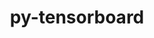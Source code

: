 ---
title: "py-tensorboard"
layout: cache
categories: [package, develop-2024-03-10]
meta: {"versions": ["2.14.1"], "compilers": ["apple-clang@=15.0.0", "gcc@=11.4.0"], "oss": ["ubuntu22.04", "ventura"], "platforms": ["darwin", "linux"], "targets": ["aarch64", "neoverse_v1", "neoverse_v2", "x86_64_v3"], "stacks": ["e4s", "e4s-neoverse-v2", "e4s-neoverse_v1", "ml-darwin-aarch64-mps", "ml-linux-x86_64-cpu", "ml-linux-x86_64-cuda", "ml-linux-x86_64-rocm", "root"], "num_specs": 11, "num_specs_by_stack": {"ml-darwin-aarch64-mps": 2, "root": 11, "e4s-neoverse_v1": 2, "e4s-neoverse-v2": 2, "ml-linux-x86_64-cpu": 3, "ml-linux-x86_64-cuda": 3, "ml-linux-x86_64-rocm": 2, "e4s": 2}}
spec_details: [{"hash": "ge77oto56w4onjwgppgkbpcv3u5twwdb", "compiler": "apple-clang@=15.0.0", "versions": ["2.14.1"], "os": "ventura", "platform": "darwin", "target": "aarch64", "variants": ["build_system=python_pip"], "stacks": ["ml-darwin-aarch64-mps", "root"], "size": "-", "tarball": "https://binaries.spack.io/releases/develop-2024-03-10/build_cache/darwin-ventura-aarch64/apple-clang-15.0.0/py-tensorboard-2.14.1/darwin-ventura-aarch64-apple-clang-15.0.0-py-tensorboard-2.14.1-ge77oto56w4onjwgppgkbpcv3u5twwdb.spack"}, {"hash": "oz6hrejdcq52qjwzvhch57yqj4x3q663", "compiler": "apple-clang@=15.0.0", "versions": ["2.14.1"], "os": "ventura", "platform": "darwin", "target": "aarch64", "variants": ["build_system=python_pip"], "stacks": ["ml-darwin-aarch64-mps", "root"], "size": "-", "tarball": "https://binaries.spack.io/releases/develop-2024-03-10/build_cache/darwin-ventura-aarch64/apple-clang-15.0.0/py-tensorboard-2.14.1/darwin-ventura-aarch64-apple-clang-15.0.0-py-tensorboard-2.14.1-oz6hrejdcq52qjwzvhch57yqj4x3q663.spack"}, {"hash": "lzub4qcpxz77ne3ixdm5id2kubhjcbq5", "compiler": "gcc@=11.4.0", "versions": ["2.14.1"], "os": "ubuntu22.04", "platform": "linux", "target": "neoverse_v1", "variants": ["build_system=python_pip"], "stacks": ["e4s-neoverse_v1", "root"], "size": "-", "tarball": "https://binaries.spack.io/releases/develop-2024-03-10/build_cache/linux-ubuntu22.04-neoverse_v1/gcc-11.4.0/py-tensorboard-2.14.1/linux-ubuntu22.04-neoverse_v1-gcc-11.4.0-py-tensorboard-2.14.1-lzub4qcpxz77ne3ixdm5id2kubhjcbq5.spack"}, {"hash": "qfqvlqcjgo6htvg4avimdhxc6m72alld", "compiler": "gcc@=11.4.0", "versions": ["2.14.1"], "os": "ubuntu22.04", "platform": "linux", "target": "neoverse_v1", "variants": ["build_system=python_pip"], "stacks": ["e4s-neoverse_v1", "root"], "size": "-", "tarball": "https://binaries.spack.io/releases/develop-2024-03-10/build_cache/linux-ubuntu22.04-neoverse_v1/gcc-11.4.0/py-tensorboard-2.14.1/linux-ubuntu22.04-neoverse_v1-gcc-11.4.0-py-tensorboard-2.14.1-qfqvlqcjgo6htvg4avimdhxc6m72alld.spack"}, {"hash": "xwgqyhmjywpdzaloomtwr45qr5j7gnq3", "compiler": "gcc@=11.4.0", "versions": ["2.14.1"], "os": "ubuntu22.04", "platform": "linux", "target": "neoverse_v2", "variants": ["build_system=python_pip"], "stacks": ["e4s-neoverse-v2", "root"], "size": "-", "tarball": "https://binaries.spack.io/releases/develop-2024-03-10/build_cache/linux-ubuntu22.04-neoverse_v2/gcc-11.4.0/py-tensorboard-2.14.1/linux-ubuntu22.04-neoverse_v2-gcc-11.4.0-py-tensorboard-2.14.1-xwgqyhmjywpdzaloomtwr45qr5j7gnq3.spack"}, {"hash": "ezhrqt2c3vjcfircbyitabpbfmyx2yeo", "compiler": "gcc@=11.4.0", "versions": ["2.14.1"], "os": "ubuntu22.04", "platform": "linux", "target": "neoverse_v2", "variants": ["build_system=python_pip"], "stacks": ["e4s-neoverse-v2", "root"], "size": "-", "tarball": "https://binaries.spack.io/releases/develop-2024-03-10/build_cache/linux-ubuntu22.04-neoverse_v2/gcc-11.4.0/py-tensorboard-2.14.1/linux-ubuntu22.04-neoverse_v2-gcc-11.4.0-py-tensorboard-2.14.1-ezhrqt2c3vjcfircbyitabpbfmyx2yeo.spack"}, {"hash": "iftdu3s76zo2vif6ne3abvm3tlncxv4t", "compiler": "gcc@=11.4.0", "versions": ["2.14.1"], "os": "ubuntu22.04", "platform": "linux", "target": "x86_64_v3", "variants": ["build_system=python_pip"], "stacks": ["ml-linux-x86_64-cpu", "ml-linux-x86_64-cuda", "root", "ml-linux-x86_64-rocm"], "size": "-", "tarball": "https://binaries.spack.io/releases/develop-2024-03-10/build_cache/linux-ubuntu22.04-x86_64_v3/gcc-11.4.0/py-tensorboard-2.14.1/linux-ubuntu22.04-x86_64_v3-gcc-11.4.0-py-tensorboard-2.14.1-iftdu3s76zo2vif6ne3abvm3tlncxv4t.spack"}, {"hash": "oldo6tckzd37fdvv6b6ctf7k7dnzqueu", "compiler": "gcc@=11.4.0", "versions": ["2.14.1"], "os": "ubuntu22.04", "platform": "linux", "target": "x86_64_v3", "variants": ["build_system=python_pip"], "stacks": ["e4s", "root"], "size": "-", "tarball": "https://binaries.spack.io/releases/develop-2024-03-10/build_cache/linux-ubuntu22.04-x86_64_v3/gcc-11.4.0/py-tensorboard-2.14.1/linux-ubuntu22.04-x86_64_v3-gcc-11.4.0-py-tensorboard-2.14.1-oldo6tckzd37fdvv6b6ctf7k7dnzqueu.spack"}, {"hash": "vim4bltiqcev5hnt2dxsqryuy36o776x", "compiler": "gcc@=11.4.0", "versions": ["2.14.1"], "os": "ubuntu22.04", "platform": "linux", "target": "x86_64_v3", "variants": ["build_system=python_pip"], "stacks": ["ml-linux-x86_64-cpu", "ml-linux-x86_64-cuda", "root"], "size": "-", "tarball": "https://binaries.spack.io/releases/develop-2024-03-10/build_cache/linux-ubuntu22.04-x86_64_v3/gcc-11.4.0/py-tensorboard-2.14.1/linux-ubuntu22.04-x86_64_v3-gcc-11.4.0-py-tensorboard-2.14.1-vim4bltiqcev5hnt2dxsqryuy36o776x.spack"}, {"hash": "puxirvrlmc247aqkfpscj6mlkalf5jw5", "compiler": "gcc@=11.4.0", "versions": ["2.14.1"], "os": "ubuntu22.04", "platform": "linux", "target": "x86_64_v3", "variants": ["build_system=python_pip"], "stacks": ["e4s", "root"], "size": "-", "tarball": "https://binaries.spack.io/releases/develop-2024-03-10/build_cache/linux-ubuntu22.04-x86_64_v3/gcc-11.4.0/py-tensorboard-2.14.1/linux-ubuntu22.04-x86_64_v3-gcc-11.4.0-py-tensorboard-2.14.1-puxirvrlmc247aqkfpscj6mlkalf5jw5.spack"}, {"hash": "zcbranp7qxp4o3qey56l2mazsy2udikf", "compiler": "gcc@=11.4.0", "versions": ["2.14.1"], "os": "ubuntu22.04", "platform": "linux", "target": "x86_64_v3", "variants": ["build_system=python_pip"], "stacks": ["ml-linux-x86_64-cpu", "ml-linux-x86_64-cuda", "root", "ml-linux-x86_64-rocm"], "size": "-", "tarball": "https://binaries.spack.io/releases/develop-2024-03-10/build_cache/linux-ubuntu22.04-x86_64_v3/gcc-11.4.0/py-tensorboard-2.14.1/linux-ubuntu22.04-x86_64_v3-gcc-11.4.0-py-tensorboard-2.14.1-zcbranp7qxp4o3qey56l2mazsy2udikf.spack"}]
---